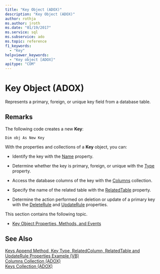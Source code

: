 ```yaml
---
title: "Key Object (ADOX)"
description: "Key Object (ADOX)"
author: rothja
ms.author: jroth
ms.date: "01/19/2017"
ms.service: sql
ms.subservice: ado
ms.topic: reference
f1_keywords:
  - "Key"
helpviewer_keywords:
  - "Key object [ADOX]"
apitype: "COM"
---
```

# Key Object (ADOX)
Represents a primary, foreign, or unique key field from a database table.  
  
## Remarks  
 The following code creates a new **Key**:  
  
```  
Dim obj As New Key  
```  
  
 With the properties and collections of a **Key** object, you can:  
  
-   Identify the key with the [Name](./name-property-adox.md) property.  
  
-   Determine whether the key is primary, foreign, or unique with the [Type](./type-property-key-adox.md) property.  
  
-   Access the database columns of the key with the [Columns](./columns-collection-adox.md) collection.  
  
-   Specify the name of the related table with the [RelatedTable](./relatedtable-property-adox.md) property.  
  
-   Determine the action performed on deletion or update of a primary key with the [DeleteRule](./deleterule-property-adox.md) and [UpdateRule](./updaterule-property-adox.md) properties.  
  
 This section contains the following topic.  
  
-   [Key Object Properties, Methods, and Events](./key-object-properties-methods-and-events.md)  
  
## See Also  
 [Keys Append Method, Key Type, RelatedColumn, RelatedTable and UpdateRule Properties Example (VB)](./keys-append-method-key-type-relatedcolumn-relatedtable-example-vb.md)   
 [Columns Collection (ADOX)](./columns-collection-adox.md)   
 [Keys Collection (ADOX)](./keys-collection-adox.md)